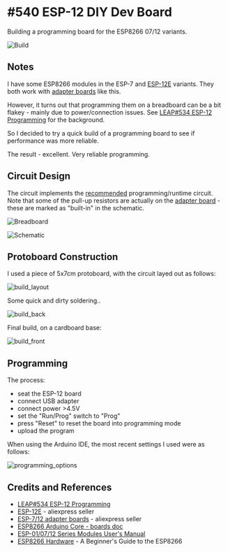 # #540 ESP-12 DIY Dev Board

Building a programming board for the ESP8266 07/12 variants.

![Build](./assets/DIYDevBoard_build.jpg?raw=true)

## Notes

I have some ESP8266 modules in the ESP-7 and [ESP-12E](https://www.aliexpress.com/item/32339917567.html) variants.
They both work with [adapter boards](https://www.aliexpress.com/item/32649040259.html) like this.

However, it turns out that programming them on a breadboard can be a bit flakey - mainly due to power/connection issues.
See [LEAP#534 ESP-12 Programming](../Programming) for the background.

So I decided to try a quick build of a programming board to see if performance was more reliable.

The result - excellent. Very reliable programming.

## Circuit Design

The circuit implements the [recommended](https://tttapa.github.io/ESP8266/Chap02%20-%20Hardware.html) programming/runtime
circuit. Note that some of the pull-up resistors are actually on the
[adapter board](https://www.aliexpress.com/item/32649040259.html) - these are marked as "built-in" in the schematic.

![Breadboard](./assets/DIYDevBoard_bb.jpg?raw=true)

![Schematic](./assets/DIYDevBoard_schematic.jpg?raw=true)

## Protoboard Construction

I used a piece of 5x7cm protoboard, with the circuit layed out as follows:

![build_layout](./assets/build_layout.jpg?raw=true)

Some quick and dirty soldering..

![build_back](./assets/build_back.jpg?raw=true)

Final build, on a cardboard base:

![build_front](./assets/build_front.jpg?raw=true)

## Programming

The process:

* seat the ESP-12 board
* connect USB adapter
* connect power >4.5V
* set the "Run/Prog" switch to "Prog"
* press "Reset" to reset the board into programming mode
* upload the program

When using the Arduino IDE, the most recent settings I used were as follows:

![programming_options](./assets/programming_options.png?raw=true)

## Credits and References

* [LEAP#534 ESP-12 Programming](../Programming)
* [ESP-12E](https://www.aliexpress.com/item/32339917567.html) - aliexpress seller
* [ESP-7/12 adapter boards](https://www.aliexpress.com/item/32649040259.html) - aliexpress seller
* [ESP8266 Arduino Core - boards doc](https://arduino-esp8266.readthedocs.io/en/2.6.3/boards.html)
* [ESP-01/07/12 Series Modules User's Manual](http://wiki.ai-thinker.com/_media/esp8266/esp8266_series_modules_user_manual_v1.1.pdf)
* [ESP8266 Hardware](https://tttapa.github.io/ESP8266/Chap02%20-%20Hardware.html) - A Beginner's Guide to the ESP8266
